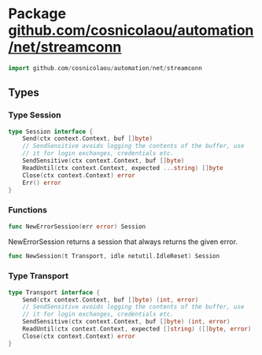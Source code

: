 # Package [github.com/cosnicolaou/automation/net/streamconn](https://pkg.go.dev/github.com/cosnicolaou/automation/net/streamconn?tab=doc)

```go
import github.com/cosnicolaou/automation/net/streamconn
```


## Types
### Type Session
```go
type Session interface {
	Send(ctx context.Context, buf []byte)
	// SendSensitive avoids logging the contents of the buffer, use
	// it for login exchanges, credentials etc.
	SendSensitive(ctx context.Context, buf []byte)
	ReadUntil(ctx context.Context, expected ...string) []byte
	Close(ctx context.Context) error
	Err() error
}
```

### Functions

```go
func NewErrorSession(err error) Session
```
NewErrorSession returns a session that always returns the given error.


```go
func NewSession(t Transport, idle netutil.IdleReset) Session
```




### Type Transport
```go
type Transport interface {
	Send(ctx context.Context, buf []byte) (int, error)
	// SendSensitive avoids logging the contents of the buffer, use
	// it for login exchanges, credentials etc.
	SendSensitive(ctx context.Context, buf []byte) (int, error)
	ReadUntil(ctx context.Context, expected []string) ([]byte, error)
	Close(ctx context.Context) error
}
```





